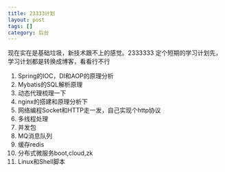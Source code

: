 ```yaml
---
title: 23333计划
layout: post
tags: []
category: 后台
---
```

现在实在是基础垃圾，新技术跟不上的感觉。2333333
定个短期的学习计划先，学习计划都是转换成博客，看看行不行

1. Spring的IOC，DI和AOP的原理分析
2. Mybatis的SQL解析原理
3. 动态代理梳理一下
4. nginx的搭建和原理分析下
5. 网络编程Socket和HTTP走一发，自己实现个http协议
6. 多线程处理
7. 并发包
8. MQ消息队列
9. 缓存redis
10. 分布式微服务boot,cloud,zk
11. Linux和Shell脚本

